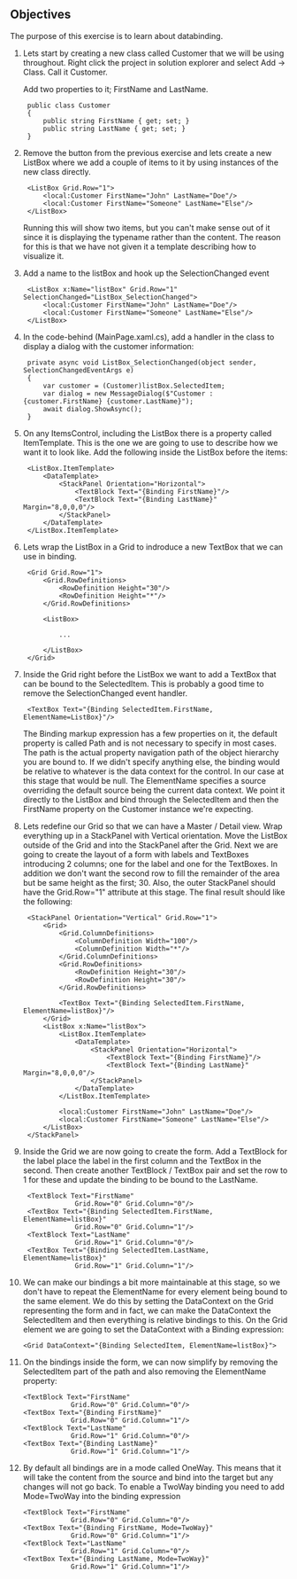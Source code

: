 ## Objectives

The purpose of this exercise is to learn about databinding.


1. Lets start by creating a new class called Customer that we will be using throughout. 
   Right click the project in solution explorer and select Add -> Class. Call it Customer.
   
   Add two properties to it; FirstName and LastName.
   
        public class Customer
        {
            public string FirstName { get; set; }
            public string LastName { get; set; }
        }
   
2. Remove the button from the previous exercise and lets create a new ListBox where we add
   a couple of items to it by using instances of the new class directly.
   
        <ListBox Grid.Row="1">
            <local:Customer FirstName="John" LastName="Doe"/>
            <local:Customer FirstName="Someone" LastName="Else"/>
        </ListBox>
   
   Running this will show two items, but you can't make sense out of it since it is displaying
   the typename rather than the content. The reason for this is that we have not given it a
   template describing how to visualize it.
        
3. Add a name to the listBox and hook up the SelectionChanged event        

        <ListBox x:Name="listBox" Grid.Row="1" SelectionChanged="ListBox_SelectionChanged">
            <local:Customer FirstName="John" LastName="Doe"/>
            <local:Customer FirstName="Someone" LastName="Else"/>
        </ListBox>
        
4. In the code-behind (MainPage.xaml.cs), add a handler in the class to display a dialog with the customer information:

        private async void ListBox_SelectionChanged(object sender, SelectionChangedEventArgs e)
        {
            var customer = (Customer)listBox.SelectedItem;
            var dialog = new MessageDialog($"Customer : {customer.FirstName} {customer.LastName}");
            await dialog.ShowAsync();
        }
        
5. On any ItemsControl, including the ListBox there is a property called ItemTemplate. This
   is the one we are going to use to describe how we want it to look like.
   Add the following inside the ListBox before the items:
   
        <ListBox.ItemTemplate>
            <DataTemplate>
                <StackPanel Orientation="Horizontal">
                    <TextBlock Text="{Binding FirstName}"/>
                    <TextBlock Text="{Binding LastName}" Margin="8,0,0,0"/>
                </StackPanel>
            </DataTemplate>
        </ListBox.ItemTemplate>
   
6. Lets wrap the ListBox in a Grid to indroduce a new TextBox that we can use in binding.

        <Grid Grid.Row="1">
            <Grid.RowDefinitions>
                <RowDefinition Height="30"/>
                <RowDefinition Height="*"/>
            </Grid.RowDefinitions>
            
            <ListBox> 
            
                ...
            
            </ListBox>
        </Grid>
        
7. Inside the Grid right before the ListBox we want to add a TextBox that can be bound to the SelectedItem.
   This is probably a good time to remove the SelectionChanged event handler.
   
        <TextBox Text="{Binding SelectedItem.FirstName, ElementName=ListBox}"/>
        
   The Binding markup expression has a few properties on it, the default property is called Path and is not
   necessary to specify in most cases. The path is the actual property navigation path of the object hierarchy
   you are bound to. If we didn't specify anything else, the binding would be relative to whatever is the 
   data context for the control. In our case at this stage that would be null. The ElementName specifies
   a source overriding the default source being the current data context. We point it directly to the
   ListBox and bind through the SelectedItem and then the FirstName property on the Customer instance
   we're expecting.
   
8. Lets redefine our Grid so that we can have a Master / Detail view. Wrap everything up in a StackPanel
   with Vertical orientation. Move the ListBox outside of the Grid and into the StackPanel after the Grid.
   Next we are going to create the layout of a form with labels and TextBoxes introducing 2 columns; 
   one for the label and one for the TextBoxes. In addition we don't want the second row to fill the
   remainder of the area but be same height as the first; 30. Also, the outer StackPanel should have the
   Grid.Row="1" attribute at this stage. The final result should like the following:
   
        <StackPanel Orientation="Vertical" Grid.Row="1">
            <Grid>
                <Grid.ColumnDefinitions>
                    <ColumnDefinition Width="100"/>
                    <ColumnDefinition Width="*"/>
                </Grid.ColumnDefinitions>
                <Grid.RowDefinitions>
                    <RowDefinition Height="30"/>
                    <RowDefinition Height="30"/>
                </Grid.RowDefinitions>

                <TextBox Text="{Binding SelectedItem.FirstName, ElementName=listBox}"/>
            </Grid>
            <ListBox x:Name="listBox">
                <ListBox.ItemTemplate>
                    <DataTemplate>
                        <StackPanel Orientation="Horizontal">
                            <TextBlock Text="{Binding FirstName}"/>
                            <TextBlock Text="{Binding LastName}" Margin="8,0,0,0"/>
                        </StackPanel>
                    </DataTemplate>
                </ListBox.ItemTemplate>

                <local:Customer FirstName="John" LastName="Doe"/>
                <local:Customer FirstName="Someone" LastName="Else"/>
            </ListBox>
        </StackPanel>
   
9. Inside the Grid we are now going to create the form. Add a TextBlock for the label place the
   label in the first column and the TextBox in the second. Then create another TextBlock / TextBox
   pair and set the row to 1 for these and update the binding to be bound to the LastName.
   
        <TextBlock Text="FirstName" 
                    Grid.Row="0" Grid.Column="0"/>
        <TextBox Text="{Binding SelectedItem.FirstName, ElementName=listBox}"
                    Grid.Row="0" Grid.Column="1"/>
        <TextBlock Text="LastName" 
                    Grid.Row="1" Grid.Column="0"/>
        <TextBox Text="{Binding SelectedItem.LastName, ElementName=listBox}"
                    Grid.Row="1" Grid.Column="1"/>
   
10. We can make our bindings a bit more maintainable at this stage, so we don't have to repeat the
    ElementName for every element being bound to the same element. We do this by setting the DataContext
    on the Grid representing the form and in fact, we can make the DataContext the SelectedItem and
    then everything is relative bindings to this. On the Grid element we are going to set the DataContext
    with a Binding expression:
    
        <Grid DataContext="{Binding SelectedItem, ElementName=listBox}">
        
11. On the bindings inside the form, we can now simplify by removing the SelectedItem part of the path
    and also removing the ElementName property:
    
        <TextBlock Text="FirstName" 
                    Grid.Row="0" Grid.Column="0"/>
        <TextBox Text="{Binding FirstName}"
                    Grid.Row="0" Grid.Column="1"/>
        <TextBlock Text="LastName" 
                    Grid.Row="1" Grid.Column="0"/>
        <TextBox Text="{Binding LastName}"
                    Grid.Row="1" Grid.Column="1"/>
    
12. By default all bindings are in a mode called OneWay. This means that it will take the content from the
    source and bind into the target but any changes will not go back. To enable a TwoWay binding you need
    to add Mode=TwoWay into the binding expression    
    
        <TextBlock Text="FirstName" 
                    Grid.Row="0" Grid.Column="0"/>
        <TextBox Text="{Binding FirstName, Mode=TwoWay}"
                    Grid.Row="0" Grid.Column="1"/>
        <TextBlock Text="LastName" 
                    Grid.Row="1" Grid.Column="0"/>
        <TextBox Text="{Binding LastName, Mode=TwoWay}"
                    Grid.Row="1" Grid.Column="1"/>

